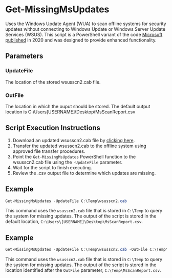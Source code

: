 # Get-MissingMsUpdates
Uses the Windows Update Agent (WUA) to scan offline systems for security updates without connecting to Windows Update or Windows Server Update Services (WSUS). This script is a PowerShell variant of the code [Microsoft published](https://docs.microsoft.com/en-us/windows/win32/wua_sdk/using-wua-to-scan-for-updates-offline) in 2020 and was designed to provide enhanced functionality.

## Parameters
### UpdateFile
The location of the stored wsusscn2.cab file. 
### OutFile
The location in which the ouput should be stored. The default output location is C:\Users\[USERNAME]\Desktop\MsScanReport.csv

## Script Execution Instructions
1.	Download an updated wsusscn2.cab file by [clicking here](http://go.microsoft.com/fwlink/p/?LinkID=74689).
2.	Transfer the updated wsusscn2.cab to the offline system using approved file transfer procedures.
3.	Point the `Get-MissingMsUpdates` PowerShell function to the wsusscn2.cab file using the `-UpdateFile` parameter.
4.	Wait for the script to finish executing.
5.	Review the .csv output file to determine which updates are missing.

## Example
```PowerShell
Get-MissingMsUpdates -UpdateFile C:\Temp\wsusscn2.cab
```
This command uses the `wsusscn2.cab` file that is stored in `C:\Temp` to query the system for missing updates. The output of the script is stored in the default location, `C:\Users\[USERNAME]\Desktop\MsScanReport.csv`.

## Example
```PowerShell
Get-MissingMsUpdates -UpdateFile C:\Temp\wsusscn2.cab -OutFile C:\Temp\MsScanReport.csv
```
This command uses the `wsusscn2.cab` file that is stored in `C:\Temp` to query the system for missing updates. The output of the script is stored in the location identified after the `OutFile` parameter, `C:\Temp\MsScanReport.csv`.
